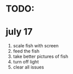 # TODO:
# july 17
1. scale fish with screen
2. feed the fish
3. take better pictures of fish
4. turn off light
5. clear all issues
